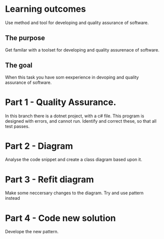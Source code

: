 # Learning outcomes
Use method and tool for developing and quality assurance of software. 

## The purpose
Get familar with a toolset for developing and quality assurenace of software. 

## The goal
When this task you have som eexperience in devoping and quality assurance of software. 

# Part 1 - Quality Assurance.
In this branch there is a dotnet project, with a c# file. 
This program is designed with errors, and cannot run. 
Identify and correct these, so that all test passes.  



# Part 2 - Diagram
Analyse the code snippet and create a class diagram based upon it. 

# Part 3 - Refit diagram
Make some neccersary changes to the diagram. 
Try and use pattern instead

# Part 4 - Code new solution
Develope the new pattern. 

